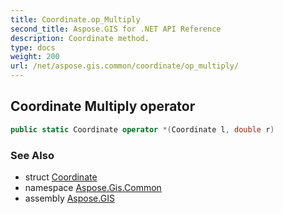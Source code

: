 ```yaml
---
title: Coordinate.op_Multiply
second_title: Aspose.GIS for .NET API Reference
description: Coordinate method. 
type: docs
weight: 200
url: /net/aspose.gis.common/coordinate/op_multiply/
---
```

## Coordinate Multiply operator

```csharp
public static Coordinate operator *(Coordinate l, double r)
```

### See Also

* struct [Coordinate](../)
* namespace [Aspose.Gis.Common](../../coordinate/)
* assembly [Aspose.GIS](../../../)


